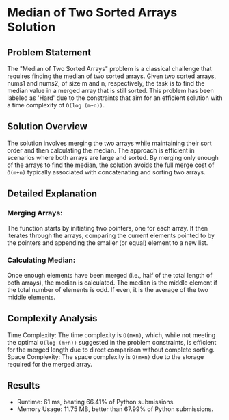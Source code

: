 # Median of Two Sorted Arrays Solution
## Problem Statement
The "Median of Two Sorted Arrays" problem is a classical challenge that requires finding the median of two sorted arrays. Given two sorted arrays, nums1 and nums2, of size m and n, respectively, the task is to find the median value in a merged array that is still sorted. This problem has been labeled as 'Hard' due to the constraints that aim for an efficient solution with a time complexity of `O(log (m+n))`.

## Solution Overview
The solution involves merging the two arrays while maintaining their sort order and then calculating the median. The approach is efficient in scenarios where both arrays are large and sorted. By merging only enough of the arrays to find the median, the solution avoids the full merge cost of `O(m+n)` typically associated with concatenating and sorting two arrays.

## Detailed Explanation
### Merging Arrays:
The function starts by initiating two pointers, one for each array. It then iterates through the arrays, comparing the current elements pointed to by the pointers and appending the smaller (or equal) element to a new list.
### Calculating Median:
Once enough elements have been merged (i.e., half of the total length of both arrays), the median is calculated. The median is the middle element if the total number of elements is odd. If even, it is the average of the two middle elements.

## Complexity Analysis
Time Complexity: The time complexity is `O(m+n)`, which, while not meeting the optimal `O(log (m+n))` suggested in the problem constraints, is efficient for the merged length due to direct comparison without complete sorting.
Space Complexity: The space complexity is `O(m+n)` due to the storage required for the merged array.

## Results
* Runtime: 61 ms, beating 66.41% of Python submissions.
* Memory Usage: 11.75 MB, better than 67.99% of Python submissions.
